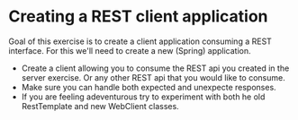 # Creating a REST client application

Goal of this exercise is to create a client application consuming a REST interface. For this we'll need to create a new (Spring) application.

* Create a client allowing you to consume the REST api you created in the server exercise. Or any other REST api that you would like to consume. 
* Make sure you can handle both expected and unexpecte responses.
* If you are feeling adeventurous try to experiment with both he old RestTemplate and new WebClient classes.
